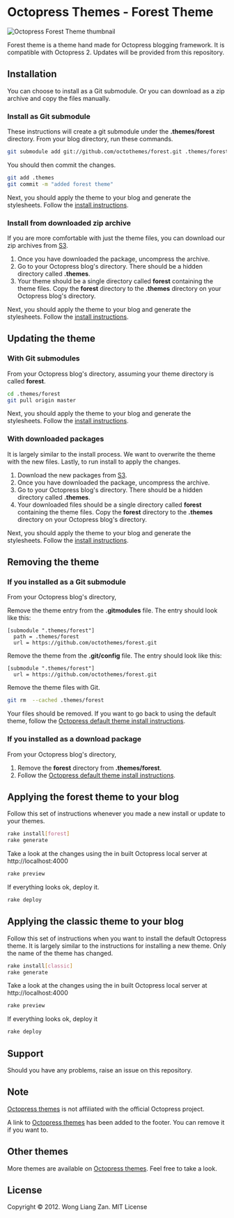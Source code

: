 # Octopress Themes - Forest Theme

![Octopress Forest Theme thumbnail](https://s3.amazonaws.com/static.octopressthemes.com/thumbnails/forest-thumbnail.png)

Forest theme is a theme hand made for Octopress blogging framework. It is compatible with Octopress 2. Updates will be provided from this repository.

## Installation

You can choose to install as a Git submodule. Or you can download as a zip archive and copy the files manually.

### Install as Git submodule

These instructions will create a git submodule under the __.themes/forest__ directory. From your blog directory, run these commands.

``` sh
git submodule add git://github.com/octothemes/forest.git .themes/forest
```

You should then commit the changes.

``` sh
git add .themes
git commit -m "added forest theme"
```

Next, you should apply the theme to your blog and generate the stylesheets. Follow the [install instructions](#applying-the-forest-theme-to-your-blog).

### Install from downloaded zip archive

If you are more comfortable with just the theme files, you can download our zip archives from [S3](https://s3.amazonaws.com/static.octopressthemes.com/themes/forest-v0.1.0.zip).

1. Once you have downloaded the package, uncompress the archive.
2. Go to your Octopress blog's directory. There should be a hidden directory called __.themes__.
3. Your theme should be a single directory called __forest__ containing the theme files. Copy the __forest__ directory to the __.themes__ directory on your Octopress blog's directory.

Next, you should apply the theme to your blog and generate the stylesheets. Follow the [install instructions](#applying-the-forest-theme-to-your-blog).

## Updating the theme

### With Git submodules

From your Octopress blog's directory, assuming your theme directory is called __forest__.

``` sh
cd .themes/forest
git pull origin master
```

Next, you should apply the theme to your blog and generate the stylesheets. Follow the [install instructions](#applying-the-forest-theme-to-your-blog).

### With downloaded packages

It is largely similar to the install process. We want to overwrite the theme with the new files. Lastly, to run install to apply the changes.

1. Download the new packages from [S3](https://s3.amazonaws.com/static.octopressthemes.com/themes/forest-v0.1.0.zip).
2. Once you have downloaded the package, uncompress the archive.
3. Go to your Octopress blog's directory. There should be a hidden directory called __.themes__.
4. Your downloaded files should be a single directory called __forest__ containing the theme files. Copy the __forest__ directory to the __.themes__ directory on your Octopress blog's directory.

Next, you should apply the theme to your blog and generate the stylesheets. Follow the [install instructions](#applying-the-forest-theme-to-your-blog).

## Removing the theme

### If you installed as a Git submodule

From your Octopress blog's directory,

Remove the theme entry from the __.gitmodules__ file. The entry should look like this:
```
[submodule ".themes/forest"]
  path = .themes/forest
  url = https://github.com/octothemes/forest.git
```

Remove the theme from the __.git/config__ file. The entry should look like this:
```
[submodule ".themes/forest"]
  url = https://github.com/octothemes/forest.git
```

Remove the theme files with Git.
``` sh
git rm  --cached .themes/forest
```

Your files should be removed. If you want to go back to using the default theme, follow the [Octopress default theme install instructions](#applying-the-forest-theme-to-your-blog).

### If you installed as a download package

From your Octopress blog's directory,

1. Remove the __forest__ directory from __.themes/forest__.
2. Follow the [Octopress default theme install instructions](#applying-the-foresttheme-to-your-blog).

## Applying the forest theme to your blog

Follow this set of instructions whenever you made a new install or update to your themes.

``` sh
rake install[forest]
rake generate
```

Take a look at the changes using the in built Octopress local server at http://localhost:4000

``` sh
rake preview
```

If everything looks ok, deploy it.

``` sh
rake deploy
```

## Applying the classic theme to your blog

Follow this set of instructions when you want to install the default Octopress theme. It is largely similar to the instructions for installing a new theme. Only the name of the theme has changed.

``` sh
rake install[classic]
rake generate
```

Take a look at the changes using the in built Octopress local server at http://localhost:4000

``` sh
rake preview
```

If everything looks ok, deploy it

``` sh
rake deploy
```

## Support

Should you have any problems, raise an issue on this repository.

## Note

[Octopress themes](http://octopressthemes.com) is not affiliated with the official Octopress project.

A link to [Octopress themes](http://octopressthemes.com) has been added to the footer. You can remove it if you want to.

## Other themes

More themes are available on [Octopress themes](http://octopressthemes.com). Feel free to take a look.

## License

Copyright &copy; 2012. Wong Liang Zan. MIT License
